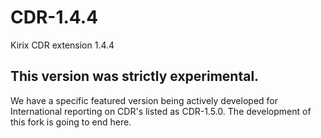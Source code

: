 # CDR-1.4.4
Kirix CDR extension 1.4.4

## This version was strictly experimental.
We have a specific featured version being actively developed for International reporting on CDR's listed as 
CDR-1.5.0.  The development of this fork is going to end here.
